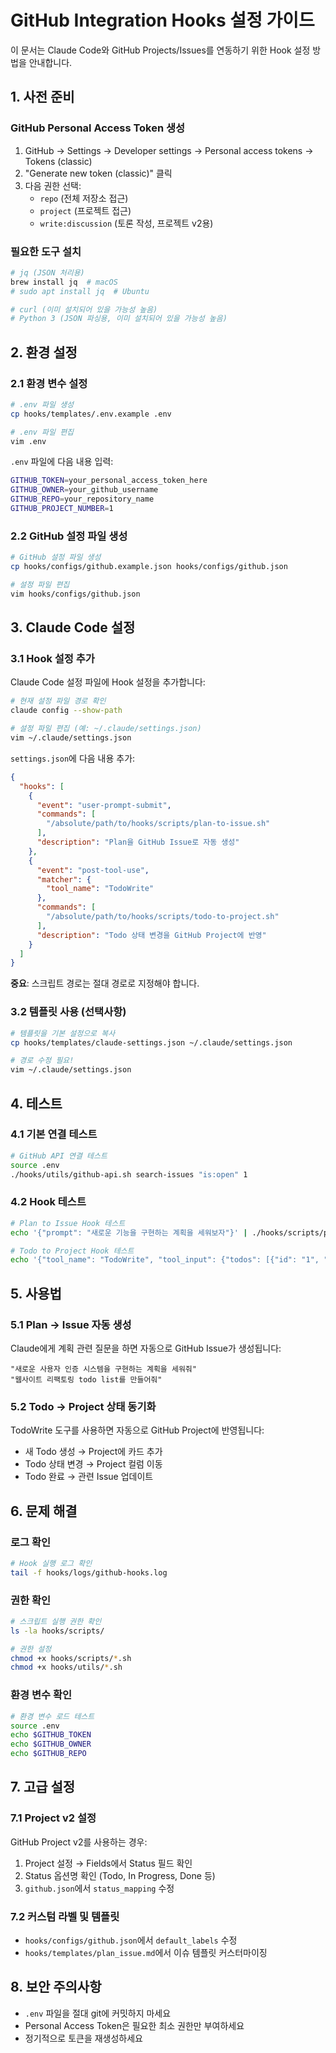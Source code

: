 # GitHub Integration Hooks 설정 가이드

이 문서는 Claude Code와 GitHub Projects/Issues를 연동하기 위한 Hook 설정 방법을 안내합니다.

## 1. 사전 준비

### GitHub Personal Access Token 생성

1. GitHub → Settings → Developer settings → Personal access tokens → Tokens (classic)
2. "Generate new token (classic)" 클릭
3. 다음 권한 선택:
   - `repo` (전체 저장소 접근)
   - `project` (프로젝트 접근)
   - `write:discussion` (토론 작성, 프로젝트 v2용)

### 필요한 도구 설치

```bash
# jq (JSON 처리용)
brew install jq  # macOS
# sudo apt install jq  # Ubuntu

# curl (이미 설치되어 있을 가능성 높음)
# Python 3 (JSON 파싱용, 이미 설치되어 있을 가능성 높음)
```

## 2. 환경 설정

### 2.1 환경 변수 설정

```bash
# .env 파일 생성
cp hooks/templates/.env.example .env

# .env 파일 편집
vim .env
```

`.env` 파일에 다음 내용 입력:

```bash
GITHUB_TOKEN=your_personal_access_token_here
GITHUB_OWNER=your_github_username
GITHUB_REPO=your_repository_name
GITHUB_PROJECT_NUMBER=1
```

### 2.2 GitHub 설정 파일 생성

```bash
# GitHub 설정 파일 생성
cp hooks/configs/github.example.json hooks/configs/github.json

# 설정 파일 편집
vim hooks/configs/github.json
```

## 3. Claude Code 설정

### 3.1 Hook 설정 추가

Claude Code 설정 파일에 Hook 설정을 추가합니다:

```bash
# 현재 설정 파일 경로 확인
claude config --show-path

# 설정 파일 편집 (예: ~/.claude/settings.json)
vim ~/.claude/settings.json
```

`settings.json`에 다음 내용 추가:

```json
{
  "hooks": [
    {
      "event": "user-prompt-submit", 
      "commands": [
        "/absolute/path/to/hooks/scripts/plan-to-issue.sh"
      ],
      "description": "Plan을 GitHub Issue로 자동 생성"
    },
    {
      "event": "post-tool-use",
      "matcher": {
        "tool_name": "TodoWrite"
      },
      "commands": [
        "/absolute/path/to/hooks/scripts/todo-to-project.sh"
      ],
      "description": "Todo 상태 변경을 GitHub Project에 반영"
    }
  ]
}
```

**중요**: 스크립트 경로는 절대 경로로 지정해야 합니다.

### 3.2 템플릿 사용 (선택사항)

```bash
# 템플릿을 기본 설정으로 복사
cp hooks/templates/claude-settings.json ~/.claude/settings.json

# 경로 수정 필요!
vim ~/.claude/settings.json
```

## 4. 테스트

### 4.1 기본 연결 테스트

```bash
# GitHub API 연결 테스트
source .env
./hooks/utils/github-api.sh search-issues "is:open" 1
```

### 4.2 Hook 테스트

```bash
# Plan to Issue Hook 테스트
echo '{"prompt": "새로운 기능을 구현하는 계획을 세워보자"}' | ./hooks/scripts/plan-to-issue.sh

# Todo to Project Hook 테스트  
echo '{"tool_name": "TodoWrite", "tool_input": {"todos": [{"id": "1", "content": "테스트", "status": "pending", "priority": "high"}]}}' | ./hooks/scripts/todo-to-project.sh
```

## 5. 사용법

### 5.1 Plan → Issue 자동 생성

Claude에게 계획 관련 질문을 하면 자동으로 GitHub Issue가 생성됩니다:

```
"새로운 사용자 인증 시스템을 구현하는 계획을 세워줘"
"웹사이트 리팩토링 todo list를 만들어줘"
```

### 5.2 Todo → Project 상태 동기화

TodoWrite 도구를 사용하면 자동으로 GitHub Project에 반영됩니다:

- 새 Todo 생성 → Project에 카드 추가
- Todo 상태 변경 → Project 컬럼 이동
- Todo 완료 → 관련 Issue 업데이트

## 6. 문제 해결

### 로그 확인

```bash
# Hook 실행 로그 확인
tail -f hooks/logs/github-hooks.log
```

### 권한 확인

```bash
# 스크립트 실행 권한 확인
ls -la hooks/scripts/

# 권한 설정
chmod +x hooks/scripts/*.sh
chmod +x hooks/utils/*.sh
```

### 환경 변수 확인

```bash
# 환경 변수 로드 테스트
source .env
echo $GITHUB_TOKEN
echo $GITHUB_OWNER
echo $GITHUB_REPO
```

## 7. 고급 설정

### 7.1 Project v2 설정

GitHub Project v2를 사용하는 경우:

1. Project 설정 → Fields에서 Status 필드 확인
2. Status 옵션명 확인 (Todo, In Progress, Done 등)
3. `github.json`에서 `status_mapping` 수정

### 7.2 커스텀 라벨 및 템플릿

- `hooks/configs/github.json`에서 `default_labels` 수정
- `hooks/templates/plan_issue.md`에서 이슈 템플릿 커스터마이징

## 8. 보안 주의사항

- `.env` 파일을 절대 git에 커밋하지 마세요
- Personal Access Token은 필요한 최소 권한만 부여하세요
- 정기적으로 토큰을 재생성하세요